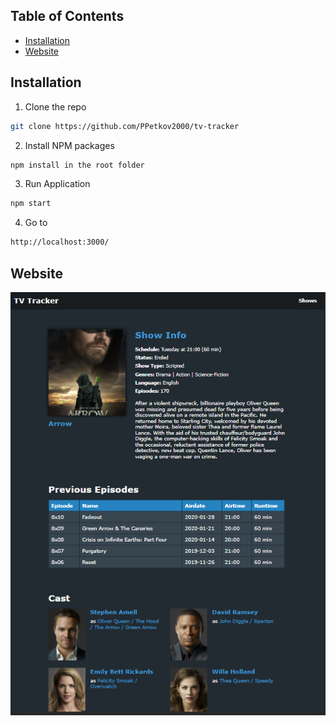 ## Table of Contents

* [Installation](#installation)
* [Website](#website)

## Installation

1. Clone the repo
```sh
git clone https://github.com/PPetkov2000/tv-tracker
```
2. Install NPM packages
```sh
npm install in the root folder
```
3. Run Application
```sh
npm start
```
4. Go to
```sh
http://localhost:3000/
```


## Website

![TV-Tracker](https://github.com/PPetkov2000/tv-tracker/blob/main/app-view.png)
